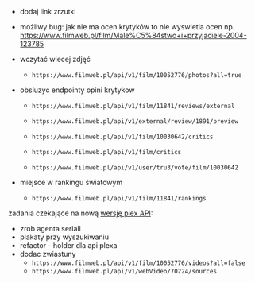 - dodaj link zrzutki

- możliwy bug: jak nie ma ocen krytyków to nie wyswietla ocen np. https://www.filmweb.pl/film/Male%C5%84stwo+i+przyjaciele-2004-123785
- wczytać wiecej zdjęć
    - `https://www.filmweb.pl/api/v1/film/10052776/photos?all=true`
- obsluzyc endpointy opini krytykow
    - `https://www.filmweb.pl/api/v1/film/11841/reviews/external`
    - `https://www.filmweb.pl/api/v1/external/review/1891/preview`
    
    - `https://www.filmweb.pl/api/v1/film/10030642/critics`
    - `https://www.filmweb.pl/api/v1/film/critics`
    - `https://www.filmweb.pl/api/v1/user/tru3/vote/film/10030642`
- miejsce w rankingu światowym
    - `https://www.filmweb.pl/api/v1/film/11841/rankings`


zadania czekające na nową [wersję plex API](https://www.plex.tv/blog/the-future-of-plex-focused-streamlined-and-ready-for-feedback/):
- zrob agenta seriali
- plakaty przy wyszukiwaniu
- refactor - holder dla api plexa
- dodac zwiastuny
    - `https://www.filmweb.pl/api/v1/film/10052776/videos?all=false`
    - `https://www.filmweb.pl/api/v1/webVideo/70224/sources`